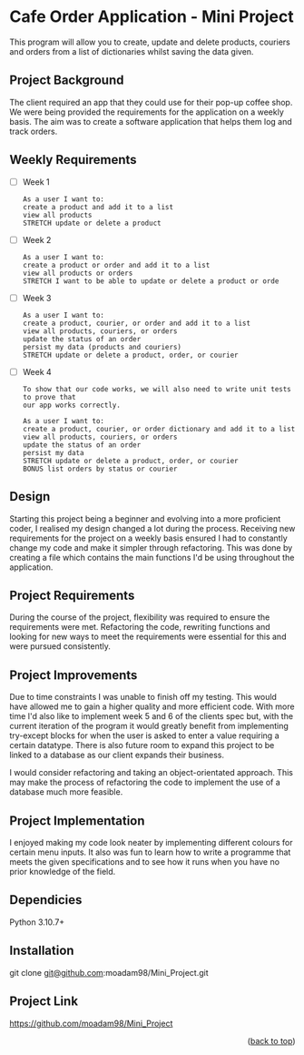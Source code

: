 <a name="readme-top"></a>
# Cafe Order Application - Mini Project
This program will allow you to create, update and delete products, couriers and orders from a list of dictionaries whilst saving the data given.

## Project Background
The client required an app that they could use for their pop-up coffee shop. We were being provided the requirements for the application on a weekly basis. The aim was to create a software application that helps them log and track orders.

## Weekly Requirements

- [ ] Week 1
  ``` 
  As a user I want to:
  create a product and add it to a list
  view all products
  STRETCH update or delete a product
  ```

- [ ] Week 2
  ```
  As a user I want to:
  create a product or order and add it to a list
  view all products or orders
  STRETCH I want to be able to update or delete a product or orde
  ```
  
- [ ] Week 3
  ```
  As a user I want to:
  create a product, courier, or order and add it to a list
  view all products, couriers, or orders
  update the status of an order
  persist my data (products and couriers)
  STRETCH update or delete a product, order, or courier
  ```
  
- [ ] Week 4
  ```
  To show that our code works, we will also need to write unit tests to prove that
  our app works correctly.
  
  As a user I want to:
  create a product, courier, or order dictionary and add it to a list
  view all products, couriers, or orders
  update the status of an order
  persist my data
  STRETCH update or delete a product, order, or courier
  BONUS list orders by status or courier
  ```
## Design 
Starting this project being a beginner and evolving into a more proficient coder, I realised my design changed a lot during the process. Receiving new requirements for the project on a weekly basis ensured I had to constantly change my code and make it simpler through refactoring. This was done by creating a file which contains the main functions I'd be using throughout the application.     

## Project Requirements 
During the course of the project, flexibility was required to ensure the requirements were met. Refactoring the code, rewriting functions and looking for new ways to meet the requirements were essential for this and were pursued consistently.

## Project Improvements
Due to time constraints I was unable to finish off my testing. This would have allowed me to gain a higher quality and more efficient code. With more time I'd also like to implement week 5 and 6 of the clients spec but, with the current iteration of the program it would greatly benefit from implementing try-except blocks for when the user is asked to enter a value requiring a certain datatype. There is also future room to expand this project to be linked to a database as our client expands their business.

I would consider refactoring and taking an object-orientated approach. This may make the process of refactoring the code to implement the use of a database much more feasible.

## Project Implementation
I enjoyed making my code look neater by implementing different colours for certain menu inputs. It also was fun to learn how to write a programme that meets the given specifications and to see how it runs when you have no prior knowledge of the field.

    
## Dependicies 
Python 3.10.7+

## Installation 
git clone git@github.com:moadam98/Mini_Project.git

## Project Link
https://github.com/moadam98/Mini_Project

<p align="right">(<a href="#readme-top">back to top</a>)</p>

    
